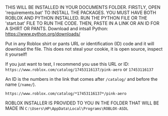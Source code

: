 THIS WILL BE INSTALLED IN YOUR DOCUMENTS FOLDER.
FIRSTLY, OPEN 'requirements.bat' TO INSTALL THE PACKAGES.
YOU MUST HAVE BOTH ROBLOX AND PYTHON INSTALLED.
RUN THE PYTHON FILE OR THE 'start.bat' FILE TO RUN THE CODE. THEN, PASTE IN A LINK OR AN ID FOR A SHIRT OR PANTS.
Download and intsall Python: https://www.python.org/downloads/

Put in any Roblox shirt or pants URL or identification (ID) code and it will download the file. This does not steal your cookie, it is open source, inspect it yourself!

If you just want to test, I recommend you use this URL or ID:
`https://www.roblox.com/catalog/17453116137/pink-aero`
or `17453116137`


An ID is the numbers in the link that comes after `/catalog/` and before the name (`/name/`).

`https://www.roblox.com/catalog/*17453116137*/pink-aero`

ROBLOX INSTALLER IS PROVIDED TO YOU IN THE FOLDER THAT WILL BE MADE IN `C:\Users\HP\AppData\Local\Programs\ROBLOX-ASDL`
